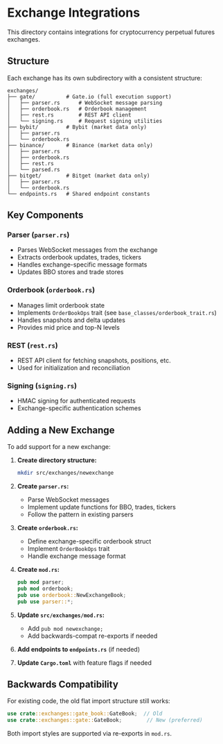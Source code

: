 # Exchange Integrations

This directory contains integrations for cryptocurrency perpetual futures exchanges.

## Structure

Each exchange has its own subdirectory with a consistent structure:

```
exchanges/
├── gate/          # Gate.io (full execution support)
│   ├── parser.rs      # WebSocket message parsing
│   ├── orderbook.rs   # Orderbook management
│   ├── rest.rs        # REST API client
│   └── signing.rs     # Request signing utilities
├── bybit/         # Bybit (market data only)
│   ├── parser.rs
│   └── orderbook.rs
├── binance/       # Binance (market data only)
│   ├── parser.rs
│   ├── orderbook.rs
│   ├── rest.rs
│   └── parsed.rs
├── bitget/        # Bitget (market data only)
│   ├── parser.rs
│   └── orderbook.rs
└── endpoints.rs   # Shared endpoint constants
```

## Key Components

### Parser (`parser.rs`)
- Parses WebSocket messages from the exchange
- Extracts orderbook updates, trades, tickers
- Handles exchange-specific message formats
- Updates BBO stores and trade stores

### Orderbook (`orderbook.rs`)
- Manages limit orderbook state
- Implements `OrderBookOps` trait (see `base_classes/orderbook_trait.rs`)
- Handles snapshots and delta updates
- Provides mid price and top-N levels

### REST (`rest.rs`)
- REST API client for fetching snapshots, positions, etc.
- Used for initialization and reconciliation

### Signing (`signing.rs`)
- HMAC signing for authenticated requests
- Exchange-specific authentication schemes

## Adding a New Exchange

To add support for a new exchange:

1. **Create directory structure:**
   ```bash
   mkdir src/exchanges/newexchange
   ```

2. **Create `parser.rs`:**
   - Parse WebSocket messages
   - Implement update functions for BBO, trades, tickers
   - Follow the pattern in existing parsers

3. **Create `orderbook.rs`:**
   - Define exchange-specific orderbook struct
   - Implement `OrderBookOps` trait
   - Handle exchange message format

4. **Create `mod.rs`:**
   ```rust
   pub mod parser;
   pub mod orderbook;
   pub use orderbook::NewExchangeBook;
   pub use parser::*;
   ```

5. **Update `src/exchanges/mod.rs`:**
   - Add `pub mod newexchange;`
   - Add backwards-compat re-exports if needed

6. **Add endpoints to `endpoints.rs`** (if needed)

7. **Update `Cargo.toml`** with feature flags if needed

## Backwards Compatibility

For existing code, the old flat import structure still works:
```rust
use crate::exchanges::gate_book::GateBook;  // Old
use crate::exchanges::gate::GateBook;        // New (preferred)
```

Both import styles are supported via re-exports in `mod.rs`.
